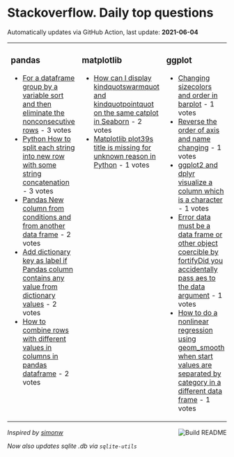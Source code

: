 # Stackoverflow. Daily top questions 

Automatically updates via GitHub Action, last update: **<!-- date starts -->2021-06-04<!-- date ends -->**


<table><tr><td valign="top" width="33%">

### pandas
<!-- pandas starts -->
* [For a dataframe group by a variable sort and then eliminate the nonconsecutive rows](https://stackoverflow.com/questions/67841259/for-a-dataframe-group-by-a-variable-sort-and-then-eliminate-the-non-consecutiv) - 3 votes
* [Python How to split each string into new row with some string concatenation](https://stackoverflow.com/questions/67831093/python-how-to-split-each-string-into-new-row-with-some-string-concatenation) - 3 votes
* [Pandas New column from conditions and from another data frame](https://stackoverflow.com/questions/67836590/pandas-new-column-from-conditions-and-from-another-data-frame) - 2 votes
* [Add dictionary key as label if Pandas column contains any value from dictionary values](https://stackoverflow.com/questions/67839442/add-dictionary-key-as-label-if-pandas-column-contains-any-value-from-dictionary) - 2 votes
* [How to combine rows with different values in columns in pandas dataframe](https://stackoverflow.com/questions/67843473/how-to-combine-rows-with-different-values-in-columns-in-pandas-dataframe) - 2 votes
<!-- pandas ends -->
</td><td valign="top" width="34%">


### matplotlib
<!-- matplotlib starts -->
* [How can I display kindquotswarmquot and kindquotpointquot on the same catplot in Seaborn](https://stackoverflow.com/questions/67837930/how-can-i-display-kind-swarm-and-kind-point-on-the-same-catplot-in-seaborn) - 2 votes
* [Matplotlib plot39s title is missing for unknown reason in Python](https://stackoverflow.com/questions/67841265/matplotlib-plots-title-is-missing-for-unknown-reason-in-python) - 1 votes
<!-- matplotlib ends -->
</td><td valign="top" width="34%">


### ggplot
<!-- ggplot2 starts -->
* [Changing sizecolors and order in barplot](https://stackoverflow.com/questions/67842321/changing-size-colors-and-order-in-barplot) - 1 votes
* [Reverse the order of axis and name changing](https://stackoverflow.com/questions/67837497/reverse-the-order-of-axis-and-name-changing) - 1 votes
* [ggplot2 and dplyr visualize a column which is a character](https://stackoverflow.com/questions/67834697/ggplot2-and-dplyr-visualize-a-column-which-is-a-character) - 1 votes
* [Error data must be a data frame or other object coercible by fortifyDid you accidentally pass aes to the data argument](https://stackoverflow.com/questions/67841765/error-data-must-be-a-data-frame-or-other-object-coercible-by-fortify) - 1 votes
* [How to do a nonlinear regression using geom_smooth when start values are separated by category in a different data frame](https://stackoverflow.com/questions/67840788/how-to-do-a-non-linear-regression-using-geom-smooth-when-start-values-are-separa) - 1 votes
<!-- ggplot2 ends -->
</td></tr></table>

<a href="https://github.com/hp0404/hp0404/actions"><img src="https://github.com/hp0404/hp0404/workflows/Build%20README/badge.svg" align="right" alt="Build README"></a> <p>*Inspired by  [simonw](https://github.com/simonw/simonw)*</p> <p> *Now also updates sqlite .db via `sqlite-utils`* </p>
